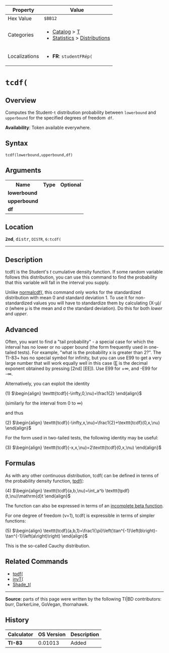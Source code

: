 | Property      | Value |
|---------------|-------|
| Hex Value     | `$BB12`|
| Categories    | <ul><li>[Catalog](<../categories/Catalog.md>) > [T](<../categories/Catalog.md#T>)</li><li>[Statistics](<../categories/Statistics.md>) > [Distributions](<../categories/Statistics.md#Distributions>)</li></ul> |
| Localizations | <ul><li><b>FR</b>: `studentFRép(`</li></ul> |

# `tcdf(`

## Overview
Computes the Student-`t` distribution probability between `lowerbound` and` upperbound` for the specified degrees of freedom` df`.


<b>Availability</b>: Token available everywhere.

## Syntax
`tcdf(lowerbound,upperbound,df)`

## Arguments
<table>
<tr><th>Name</th><th>Type</th><th>Optional</th></tr>

<tr><td><b>lowerbound</b></td><td></td><td></td></tr>

<tr><td><b>upperbound</b></td><td></td><td></td></tr>

<tr><td><b>df</b></td><td></td><td></td></tr>

</table>

## Location
<tt><kbd><b>2nd</b></kbd></tt>, <kbd>distr</kbd>, `DISTR`, `6:tcdf(`
<hr>

## Description

tcdf( is the Student's _t_ cumulative density function. If some random variable follows this distribution, you can use this command to find the probability that this variable will fall in the interval you supply.

Unlike [normalcdf(](normalcdf\(.md), this command only works for the standardized distribution with mean 0 and standard deviation 1. To use it for non-standardized values you will have to standardize them by calculating (X-μ)/σ (where μ is the mean and σ the standard deviation). Do this for both _lower_ and _upper_.

## Advanced

Often, you want to find a "tail probability" - a special case for which the interval has no lower or no upper bound (the form frequently used in one-tailed tests). For example, "what is the probability x is greater than 2?". The TI-83+ has no special symbol for infinity, but you can use E99 to get a very large number that will work equally well in this case ([E](e-ten) is the decimal exponent obtained by pressing [2nd] [EE]). Use E99 for +∞, and -E99 for -∞.

Alternatively, you can exploit the identity

(1) $`\begin{align} \texttt{tcdf}(-\infty,0,\nu)=\frac1{2} \end{align}`$ 

(similarly for the interval from 0 to ∞)

and thus

(2) $`\begin{align} \texttt{tcdf}(-\infty,x,\nu)=\frac1{2}+\texttt{tcdf}(0,x,\nu) \end{align}`$ 

For the form used in two-tailed tests, the following identity may be useful:

(3) $`\begin{align} \texttt{tcdf}(-x,x,\nu)=2\texttt{tcdf}(0,x,\nu) \end{align}`$ 

## Formulas

As with any other continuous distribution, tcdf( can be defined in terms of the probability density function, [tpdf(](tpdf\(.md):

(4) $`\begin{align} \texttt{tcdf}(a,b,\nu)=\int_a^b \texttt{tpdf}(t,\nu)\mathrm{d}t \end{align}`$ 

The function can also be expressed in terms of an [incomplete beta function](https://mathworld.wolfram.com/IncompleteBetaFunction.html).

For one degree of freedom (ν=1), tcdf( is expressible in terms of simpler functions:

(5) $`\begin{align} \texttt{tcdf}(a,b,1)=\frac1{\pi}\left(\tan^{-1}\left(b\right)-\tan^{-1}\left(a\right)\right) \end{align}`$ 

This is the so-called Cauchy distribution.

## Related Commands

*   [tpdf(](tpdf\(.md)
*   [invT(](invT\(.md)
*   [Shade_t(](Shade_t\(.md)

* * *

**Source**: parts of this page were written by the following TI|BD contributors: burr, DarkerLine, GoVegan, thornahawk.

## History
| Calculator | OS Version | Description |
|------------|------------|-------------|
| <b>TI-83</b> | 0.01013 | Added |


